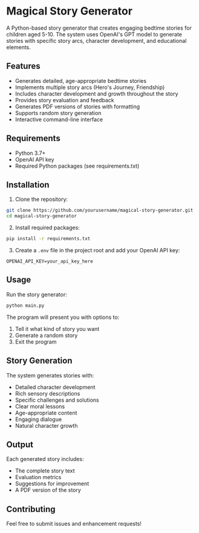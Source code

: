 # Magical Story Generator

A Python-based story generator that creates engaging bedtime stories for children aged 5-10. The system uses OpenAI's GPT model to generate stories with specific story arcs, character development, and educational elements.

## Features

- Generates detailed, age-appropriate bedtime stories
- Implements multiple story arcs (Hero's Journey, Friendship)
- Includes character development and growth throughout the story
- Provides story evaluation and feedback
- Generates PDF versions of stories with formatting
- Supports random story generation
- Interactive command-line interface

## Requirements

- Python 3.7+
- OpenAI API key
- Required Python packages (see requirements.txt)

## Installation

1. Clone the repository:
```bash
git clone https://github.com/yourusername/magical-story-generator.git
cd magical-story-generator
```

2. Install required packages:
```bash
pip install -r requirements.txt
```

3. Create a `.env` file in the project root and add your OpenAI API key:
```
OPENAI_API_KEY=your_api_key_here
```

## Usage

Run the story generator:
```bash
python main.py
```

The program will present you with options to:
1. Tell it what kind of story you want
2. Generate a random story
3. Exit the program

## Story Generation

The system generates stories with:
- Detailed character development
- Rich sensory descriptions
- Specific challenges and solutions
- Clear moral lessons
- Age-appropriate content
- Engaging dialogue
- Natural character growth

## Output

Each generated story includes:
- The complete story text
- Evaluation metrics
- Suggestions for improvement
- A PDF version of the story

## Contributing

Feel free to submit issues and enhancement requests!